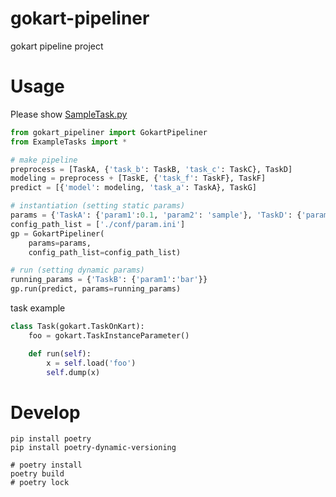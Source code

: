 # gokart-pipeliner
gokart pipeline project


# Usage

Please show [SampleTask.py](https://github.com/vaaaaanquish/gokart-pipeliner/blob/main/examples/SampleTasks.py)

```python
from gokart_pipeliner import GokartPipeliner
from ExampleTasks import *

# make pipeline
preprocess = [TaskA, {'task_b': TaskB, 'task_c': TaskC}, TaskD]
modeling = preprocess + [TaskE, {'task_f': TaskF}, TaskF]
predict = [{'model': modeling, 'task_a': TaskA}, TaskG]

# instantiation (setting static params)
params = {'TaskA': {'param1':0.1, 'param2': 'sample'}, 'TaskD': {'param1': 'foo'}}
config_path_list = ['./conf/param.ini']
gp = GokartPipeliner(
    params=params,
    config_path_list=config_path_list)

# run (setting dynamic params)
running_params = {'TaskB': {'param1':'bar'}}
gp.run(predict, params=running_params)
```

task example
```python
class Task(gokart.TaskOnKart):
    foo = gokart.TaskInstanceParameter()

    def run(self):
        x = self.load('foo')
        self.dump(x)
```

# Develop

```
pip install poetry
pip install poetry-dynamic-versioning

# poetry install
poetry build
# poetry lock
```
